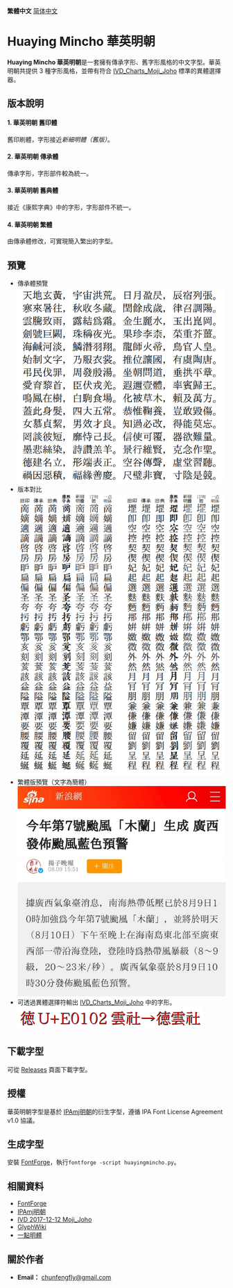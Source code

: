 **繁體中文** [简体中文](README-SC.md#Huaying-Mincho-华英明朝)
# Huaying Mincho 華英明朝
**Huaying Mincho 華英明朝**是一套擁有傳承字形、舊字形風格的中文字型。華英明朝共提供 3 種字形風格，並帶有符合 [IVD_Charts_Moji_Joho](https://unicode.org/ivd/data/2017-12-12/IVD_Charts_Moji_Joho.pdf) 標準的異體選擇器。
## 版本說明
#### 1. 華英明朝 舊印體
舊印刷體，字形接近*新細明體（舊版）*。
#### 2. 華英明朝 傳承體
傳承字形，字形部件較為統一。
#### 3. 華英明朝 舊典體
接近《康熙字典》中的字形，字形部件不統一。
#### 4. 華英明朝 繁體
由傳承體修改，可實現簡入繁出的字型。
## 預覽
* 傳承體預覽  
![image](./pic/hy0001.png)  
* 版本對比  
![image](./pic/hy0002.png)  
* 繁體版預覽（文字為簡體）  
![image](./pic/hy0001.jpg)  
* 可透過異體選擇符輸出 [IVD_Charts_Moji_Joho](https://unicode.org/ivd/data/2017-12-12/IVD_Charts_Moji_Joho.pdf) 中的字形。  
![image](./pic/hy0003.png)  
## 下載字型
可從 [Releases](https://github.com/GuiWonder/HuayingMincho/releases) 頁面下載字型。
## 授權
華英明朝字型是基於 [IPAmj明朝](https://moji.or.jp/mojikiban/font/)的衍生字型，遵循 IPA Font License Agreement v1.0 協議。
## 生成字型
安裝 [FontForge](https://github.com/fontforge/fontforge)，執行`fontforge -script huayingmincho.py`。
## 相關資料
* [FontForge](https://github.com/fontforge/fontforge)
* [IPAmj明朝](https://moji.or.jp/mojikiban/font/)
* [IVD 2017-12-12 Moji_Joho](https://unicode.org/ivd/data/2017-12-12/IVD_Charts_Moji_Joho.pdf)
* [GlyphWiki](https://glyphwiki.org/)
* [一點明體](https://github.com/ichitenfont/I.Ming)
## 關於作者
- **Email：** chunfengfly@gmail.com
